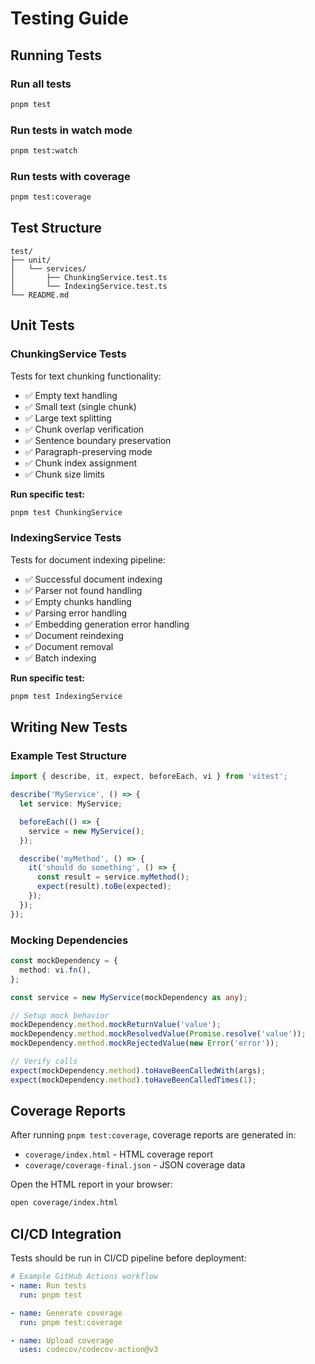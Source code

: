 # Testing Guide

## Running Tests

### Run all tests
```bash
pnpm test
```

### Run tests in watch mode
```bash
pnpm test:watch
```

### Run tests with coverage
```bash
pnpm test:coverage
```

## Test Structure

```
test/
├── unit/
│   └── services/
│       ├── ChunkingService.test.ts
│       └── IndexingService.test.ts
└── README.md
```

## Unit Tests

### ChunkingService Tests

Tests for text chunking functionality:
- ✅ Empty text handling
- ✅ Small text (single chunk)
- ✅ Large text splitting
- ✅ Chunk overlap verification
- ✅ Sentence boundary preservation
- ✅ Paragraph-preserving mode
- ✅ Chunk index assignment
- ✅ Chunk size limits

**Run specific test:**
```bash
pnpm test ChunkingService
```

### IndexingService Tests

Tests for document indexing pipeline:
- ✅ Successful document indexing
- ✅ Parser not found handling
- ✅ Empty chunks handling
- ✅ Parsing error handling
- ✅ Embedding generation error handling
- ✅ Document reindexing
- ✅ Document removal
- ✅ Batch indexing

**Run specific test:**
```bash
pnpm test IndexingService
```

## Writing New Tests

### Example Test Structure

```typescript
import { describe, it, expect, beforeEach, vi } from 'vitest';

describe('MyService', () => {
  let service: MyService;

  beforeEach(() => {
    service = new MyService();
  });

  describe('myMethod', () => {
    it('should do something', () => {
      const result = service.myMethod();
      expect(result).toBe(expected);
    });
  });
});
```

### Mocking Dependencies

```typescript
const mockDependency = {
  method: vi.fn(),
};

const service = new MyService(mockDependency as any);

// Setup mock behavior
mockDependency.method.mockReturnValue('value');
mockDependency.method.mockResolvedValue(Promise.resolve('value'));
mockDependency.method.mockRejectedValue(new Error('error'));

// Verify calls
expect(mockDependency.method).toHaveBeenCalledWith(args);
expect(mockDependency.method).toHaveBeenCalledTimes(1);
```

## Coverage Reports

After running `pnpm test:coverage`, coverage reports are generated in:
- `coverage/index.html` - HTML coverage report
- `coverage/coverage-final.json` - JSON coverage data

Open the HTML report in your browser:
```bash
open coverage/index.html
```

## CI/CD Integration

Tests should be run in CI/CD pipeline before deployment:

```yaml
# Example GitHub Actions workflow
- name: Run tests
  run: pnpm test

- name: Generate coverage
  run: pnpm test:coverage

- name: Upload coverage
  uses: codecov/codecov-action@v3
```